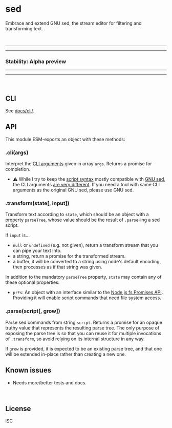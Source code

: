 ﻿
<!--#echo json="package.json" key="name" underline="=" -->
sed
===
<!--/#echo -->

<!--#echo json="package.json" key="description" -->
Embrace and extend GNU sed, the stream editor for filtering and transforming
text.
<!--/#echo -->


&nbsp;

-----
-----
### Stability: Alpha preview
-----
-----



&nbsp;


CLI
---

See [docs/cli/](docs/cli/).



API
---

This module ESM-exports an object with these methods:

### .cli(args)

Interpret the [CLI arguments](docs/cli/) given in array `args`.
Returns a promise for completion.

* __⚠__ While I try to keep the [script syntax](docs/script_syntax/)
  mostly compatible with [GNU sed](https://www.gnu.org/software/sed/),
  the CLI arguments [are very different](docs/cli/).
  If you need a tool with same CLI arguments as the original GNU sed,
  please use GNU sed.



### .transform(state[, input])

Transform text according to `state`, which should be an object with a
property `parseTree`, whose value should be the result of `.parse`-ing
a sed script.

If `input` is…

* `null` or `undefined` (e.g. not given), return a transform stream that
  you can pipe your text into.
* a string, return a promise for the transformed stream.
* a buffer, it will be converted to a string using node's default encoding,
  then processes as if that string was given.

In addition to the mandatory `parseTree` property, `state` may contain
any of these optional properties:

* `prFs`: An object with an interface similar to the
  [Node.js fs Promises API](https://nodejs.org/docs/latest/api/fs.html).
  Providing it will enable script commands that need file system access.



### .parse(script[, grow])

Parse sed commands from string `script`. Returns a promise for an opaque
truthy value that represents the resulting parse tree.
The only purpose of exposing the parse tree is so that you can reuse it
for multiple invocations of `.transform`,
so avoid relying on its internal structure in any way.

If `grow` is provided, it is expected to be an existing parse tree,
and that one will be extended in-place rather than creating a new one.








<!--#toc stop="scan" -->



Known issues
------------

* Needs more/better tests and docs.




&nbsp;


License
-------
<!--#echo json="package.json" key=".license" -->
ISC
<!--/#echo -->
